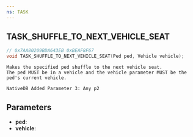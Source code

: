 ```yaml
---
ns: TASK
---
```

## TASK_SHUFFLE_TO_NEXT_VEHICLE_SEAT

```c
// 0x7AA80209BDA643EB 0xBEAF8F67
void TASK_SHUFFLE_TO_NEXT_VEHICLE_SEAT(Ped ped, Vehicle vehicle);
```

```
Makes the specified ped shuffle to the next vehicle seat.  
The ped MUST be in a vehicle and the vehicle parameter MUST be the ped's current vehicle.  
```

```
NativeDB Added Parameter 3: Any p2
```

## Parameters
* **ped**: 
* **vehicle**: 

